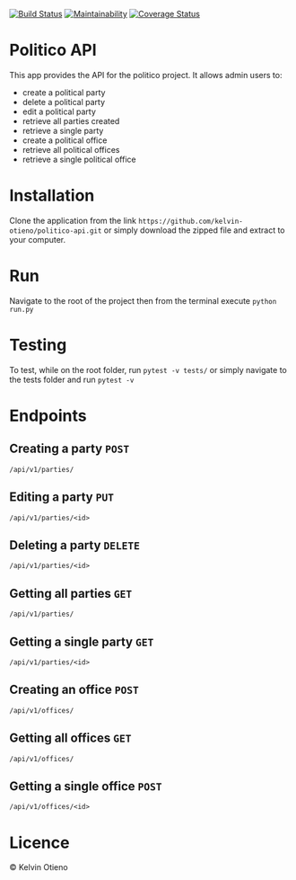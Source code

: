 [![Build Status](https://travis-ci.org/kelvin-otieno/politico-api.svg?branch=develop)](https://travis-ci.org/kelvin-otieno/politico-api)
[![Maintainability](https://api.codeclimate.com/v1/badges/e90d88ca20de549f2961/maintainability)](https://codeclimate.com/github/kelvin-otieno/politico-api/maintainability)
[![Coverage Status](https://coveralls.io/repos/github/kelvin-otieno/politico-api/badge.svg?branch=develop)](https://coveralls.io/github/kelvin-otieno/politico-api?branch=develop)

# Politico API

This app provides the API for the politico project. It allows admin users to:

- create a political party
- delete a political party
- edit a political party
- retrieve all parties created
- retrieve a single party
- create a political office
- retrieve all political offices
- retrieve a single political office

# Installation

Clone the application from the link `https://github.com/kelvin-otieno/politico-api.git` or simply download the zipped file and extract to your computer.

# Run

Navigate to the root of the project then from the terminal execute `python run.py`

# Testing

To test, while on the root folder, run `pytest -v tests/` or simply navigate to the tests folder and run `pytest -v`

# Endpoints

## Creating a party `POST`

`/api/v1/parties/`

## Editing a party `PUT`

`/api/v1/parties/<id>`

## Deleting a party `DELETE`

`/api/v1/parties/<id>`

## Getting all parties `GET`

`/api/v1/parties/`

## Getting a single party `GET`

`/api/v1/parties/<id>`

## Creating an office `POST`

`/api/v1/offices/`

## Getting all offices `GET`

`/api/v1/offices/`

## Getting a single office `POST`

`/api/v1/offices/<id>`

# Licence

© Kelvin Otieno
